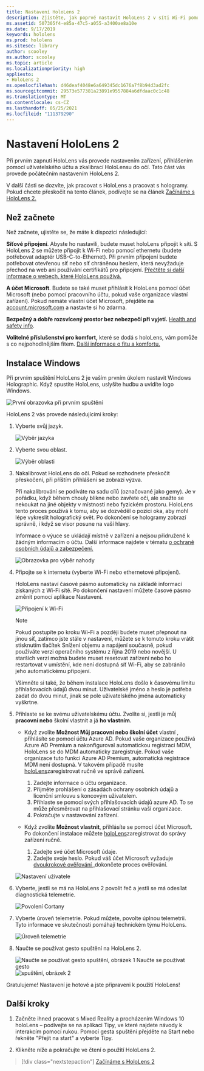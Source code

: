 ```yaml
---
title: Nastavení HoloLens 2
description: Zjistěte, jak poprvé nastavit HoloLens 2 v síti Wi-Fi pomocí účtu Microsoft (MSA) nebo Azure Active Directory (AAD).
ms.assetid: 507305f4-e85a-47c5-a055-a3400ae8a10e
ms.date: 9/17/2019
keywords: hololens
ms.prod: hololens
ms.sitesec: library
author: scooley
ms.author: scooley
ms.topic: article
ms.localizationpriority: high
appliesto:
- HoloLens 2
ms.openlocfilehash: d46deaf4048e6a649345dc1676a7f8b94d3ad2fc
ms.sourcegitcommit: 29573e577381a23891e9557884a6dfdaac0c1c48
ms.translationtype: MT
ms.contentlocale: cs-CZ
ms.lasthandoff: 05/25/2021
ms.locfileid: "111379290"
---
```

# <a name="set-up-your-hololens-2"></a>Nastavení HoloLens 2

Při prvním zapnutí HoloLens vás provede nastavením zařízení, přihlášením pomocí uživatelského účtu a zkalibrací HoloLensu do očí.  Tato část vás provede počátečním nastavením HoloLens 2.

V další části se dozvíte, jak pracovat s HoloLens a pracovat s hologramy. Pokud chcete přeskočit na tento článek, podívejte se na článek [Začínáme s HoloLens 2.](hololens2-basic-usage.md)

## <a name="before-you-start"></a>Než začnete

Než začnete, ujistěte se, že máte k dispozici následující:

**Síťové připojení**. Abyste ho nastavili, budete muset holoLens připojit k síti. S HoloLens 2 se můžete připojit k Wi-Fi nebo pomocí ethernetu (budete potřebovat adaptér USB-C-to-Ethernet). Při prvním připojení budete potřebovat otevřenou síť nebo síť chráněnou heslem, která nevyžaduje přechod na web ani používání certifikátů pro připojení. [Přečtěte si další informace o webech, které HoloLens používá.](hololens-offline.md)

**A účet Microsoft**. Budete se také muset přihlásit k HoloLens pomocí účet Microsoft (nebo pomocí pracovního účtu, pokud vaše organizace vlastní zařízení). Pokud nemáte vlastní účet Microsoft, přejděte na [account.microsoft.com](https://account.microsoft.com) a nastavte si ho zdarma.

**Bezpečný a dobře rozsvícený prostor bez nebezpečí při vyjetí.** [Health and safety info](https://go.microsoft.com/fwlink/p/?LinkId=746661).

**Volitelné příslušenství pro komfort,** které se dodá s holoLens, vám pomůže s co nejpohodlnějším fitem. [Další informace o fitu a komfortu.](hololens2-setup.md#adjust-fit)

## <a name="set-up-windows"></a>Instalace Windows

Při prvním spuštění HoloLens 2 je vaším prvním úkolem nastavit Windows Holographic.  Když spustíte HoloLens, uslyšíte hudbu a uvidíte logo Windows.

![První obrazovka při prvním spuštění](images/01-magic-moment.png)

HoloLens 2 vás provede následujícími kroky:

1. Vyberte svůj jazyk.

    ![Výběr jazyka](images/04-language.png)

1. Vyberte svou oblast.

    ![Výběr oblasti](images/05-region.png)

1. Nakalibrovat HoloLens do očí.  Pokud se rozhodnete přeskočit přeskočení, při příštím přihlášení se zobrazí výzva.

    Při nakalibrování se podíváte na sadu cílů (označované jako gemy). Je v pořádku, když během chouly blikne nebo zavřete oči, ale snažte se nekoukat na jiné objekty v místnosti nebo fyzickém prostoru. HoloLens tento proces používá k tomu, aby se dozvěděl o pozici oka, aby mohl lépe vykreslit holografický svět. Po dokončení se hologramy zobrazí správně, i když se visor posune na vaší hlavy.

    Informace o výuce se ukládají místně v zařízení a nejsou přidružené k žádným informacím o účtu. Další informace najdete v tématu [o ochraně osobních údajů a zabezpečení.](hololens-calibration.md#calibration-data-and-security)

    ![Obrazovka pro výběr nahody](images/06-et-corners.png)

1. Připojte se k internetu (vyberte Wi-Fi nebo ethernetové připojení).

     HoloLens nastaví časové pásmo automaticky na základě informací získaných z Wi-Fi sítě. Po dokončení nastavení můžete časové pásmo změnit pomocí aplikace Nastavení.

    ![Připojení k Wi-Fi](images/11-network.png)

    > [!NOTE] 
    > Pokud postupíte po kroku Wi-Fi a později budete muset přepnout na jinou síť, zatímco  jste stále v nastavení, můžete se k tomuto kroku vrátit stisknutím tlačítek Snížení objemu a napájení současně, pokud používáte verzi operačního systému z října 2019 nebo novější.  U starších verzí možná [](hololens-recovery.md) budete muset resetovat zařízení nebo ho restartovat v umístění, kde není dostupná síť Wi-Fi, aby se zabránilo jeho automatickému připojení.
    > 
    > Všimněte si také, že během instalace HoloLens došlo k časovému limitu přihlašovacích údajů dvou minut. Uživatelské jméno a heslo je potřeba zadat do dvou minut, jinak se pole uživatelského jména automaticky vyškrtne.

1. Přihlaste se ke svému uživatelskému účtu. Zvolíte si, jestli je můj **pracovní nebo** školní vlastnit a já **ho vlastním.**

    - Když zvolíte **Možnost Můj pracovní nebo školní účet** vlastní , přihlásíte se pomocí účtu Azure AD. Pokud vaše organizace používá Azure AD Premium a nakonfiguroval automatickou registraci MDM, HoloLens se do MDM automaticky zaregistruje. Pokud vaše organizace tuto funkci Azure AD Premium, automatická registrace MDM není dostupná. V takovém případě musíte [holoLens](hololens-enroll-mdm.md#different-ways-to-enroll)zaregistrovat ručně ve správě zařízení.

        1. Zadejte informace o účtu organizace.
        1. Přijměte prohlášení o zásadách ochrany osobních údajů a licenční smlouvu s koncovým uživatelem.
        1. Přihlaste se pomocí svých přihlašovacích údajů azure AD. To se může přesměrovat na přihlašovací stránku vaší organizace.
        1. Pokračujte v nastavování zařízení.

    - Když zvolíte **Možnost vlastnit**, přihlásíte se pomocí účet Microsoft. Po dokončení instalace můžete [holoLens](hololens-enroll-mdm.md#different-ways-to-enroll)zaregistrovat do správy zařízení ručně.

        1. Zadejte své účet Microsoft údaje.
        2. Zadejte svoje heslo. Pokud váš účet Microsoft vyžaduje [dvoukrokové ověřování ,](https://blogs.technet.microsoft.com/microsoft_blog/2013/04/17/microsoft-account-gets-more-secure/)dokončete proces ověřování.

    ![Nastavení uživatele](images/13-device-owner.png)

1. Vyberte, jestli se má na HoloLens 2 povolit řeč a jestli se má odesílat diagnostická telemetrie.

    ![Povolení Cortany](images/22-do-more-with-voice.png)

1. Vyberte úroveň telemetrie. Pokud můžete, povolte úplnou telemetrii. Tyto informace ve skutečnosti pomáhají technickém týmu HoloLens.

     ![Úroveň telemetrie](images/24-telemetry.png)

1. Naučte se používat gesto spuštění na HoloLens 2.

     ![Naučte se používat gesto spuštění, obrázek 1 Naučte se používat gesto ](images/26-01-startmenu-learning.png) ![ spuštění, obrázek 2](images/26-02-startmenu-learning.png)

Gratulujeme!  Nastavení je hotové a jste připraveni k použití HoloLens!

## <a name="next-steps"></a>Další kroky

1. Začněte ihned pracovat s Mixed Reality a procházením Windows 10 holoLens – podívejte se  na aplikaci Tipy, ve které najdete návody k interakcím pomocí rukou. Pomocí gesta spuštění přejděte na Start nebo řekněte "Přejít na start" a vyberte Tipy.

1. Klikněte níže a pokračujte ve čtení o použití HoloLens 2.

> [!div class="nextstepaction"]
> [Začínáme s HoloLens 2](hololens2-basic-usage.md)
